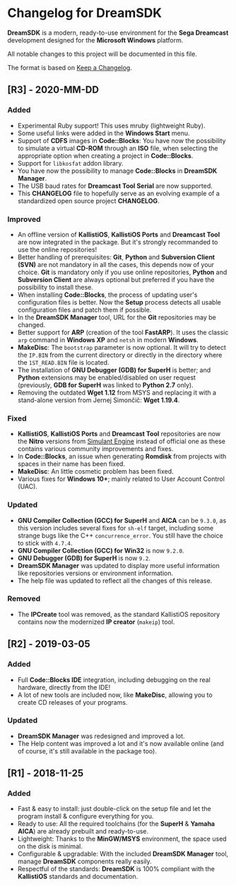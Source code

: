 # Changelog for DreamSDK

**DreamSDK** is a modern, ready-to-use environment for the **Sega Dreamcast**
development designed for the **Microsoft Windows** platform.

All notable changes to this project will be documented in this file.

The format is based on [Keep a Changelog](https://keepachangelog.com/en/1.0.0/).

## [R3] - 2020-MM-DD
### Added
- Experimental Ruby support! This uses mruby (lightweight Ruby).
- Some useful links were added in the **Windows Start** menu.
- Support of **CDFS** images in **Code::Blocks**: You have now the possibility 
  to simulate a virtual **CD-ROM** through an **ISO** file, when selecting the
  appropriate option when creating a project in **Code::Blocks**.
- Support for `libkosfat` addon library.
- You have now the possibility to manage **Code::Blocks** in **DreamSDK Manager**.
- The USB baud rates for **Dreamcast Tool Serial** are now supported.
- This **CHANGELOG** file to hopefully serve as an evolving example of a
  standardized open source project **CHANGELOG**.

### Improved
- An offline version of **KallistiOS**, **KallistiOS Ports** and **Dreamcast Tool** 
  are now integrated in the package. But it's strongly recommanded to use the
  online repositories!
- Better handling of prerequisites: **Git**, **Python** and 
  **Subversion Client (SVN)** are not mandatory in all the cases, this depends
  now of your choice. **Git** is mandatory only if you use online repositories, 
  **Python** and **Subversion Client** are always optional but preferred if you
  have the possibility to install these.
- When installing **Code::Blocks**, the process of updating user's configuration
  files is better. Now the **Setup** process detects all usable configuration
  files and patch them if possible.
- In the **DreamSDK Manager** tool, URL for the **Git** repositories may be
  changed.
- Better support for **ARP** (creation of the tool **FastARP**). It uses the
  classic `arp` command in **Windows XP** and `netsh` in modern **Windows**.
- **MakeDisc**: The `bootstrap` parameter is now optional. It will try to detect
  the `IP.BIN` from the current directory or directly in the directory where the
  `1ST_READ.BIN` file is located.
- The installation of **GNU Debugger (GDB) for SuperH** is better; and **Python**
  extensions may be enabled/disabled on user request (previously,
  **GDB for SuperH** was linked to **Python 2.7** only).
- Removing the outdated **Wget 1.12** from MSYS and replacing it with a
  stand-alone version from Jernej Simončič: **Wget 1.19.4**.

### Fixed
- **KallistiOS**, **KallistiOS Ports** and **Dreamcast Tool** repositories are
  now the **Nitro** versions from [Simulant Engine](https://gitlab.com/simulant/community/ "Simulant Engine")
  instead of official one as these contains various community improvements and
  fixes.
- In **Code::Blocks**, an issue when generating **Romdisk** from projects with
  spaces in their name has been fixed.
- **MakeDisc**: An little cosmetic problem has been fixed.
- Various fixes for **Windows 10+**; mainly related to User Account Control
  (UAC).

### Updated
- **GNU Compiler Collection (GCC) for SuperH** and **AICA** can be `9.3.0`, as
  this version includes several fixes for `sh-elf` target, including some
  strange bugs like the C++ `concurrence_error`. You still have the choice to
  stick with `4.7.4`.
- **GNU Compiler Collection (GCC) for Win32** is now `9.2.0`.
- **GNU Debugger (GDB) for SuperH** is now `9.2`.
- **DreamSDK Manager** was updated to display more useful information like
  repositories versions or environment information.
- The help file was updated to reflect all the changes of this release.

### Removed
- The **IPCreate** tool was removed, as the standard KallistiOS repository
  contains now the modernized **IP creator** (`makeip`) tool. 

## [R2] - 2019-03-05
### Added
- Full **Code::Blocks IDE** integration, including debugging on the real
  hardware, directly from the IDE!
- A lot of new tools are included now, like **MakeDisc**, allowing you to create
  CD releases of your programs.

### Updated
- **DreamSDK Manager** was redesigned and improved a lot.
- The Help content was improved a lot and it's now available online (and of
  course, it's still available in the package too).

## [R1] - 2018-11-25
### Added
- Fast & easy to install: just double-click on the setup file and let the
  program install & configure everything for you.
- Ready to use: All the required toolchains (for the **SuperH** &
  **Yamaha AICA**) are already prebuilt and ready-to-use.
- Lightweight: Thanks to the **MinGW/MSYS** environment, the space used on the
  disk is minimal.
- Configurable & upgradable: With the included **DreamSDK Manager** tool, manage
  **DreamSDK** components really easily.
- Respectful of the standards: **DreamSDK** is 100% compliant with the
  **KallistiOS** standards and documentation.

